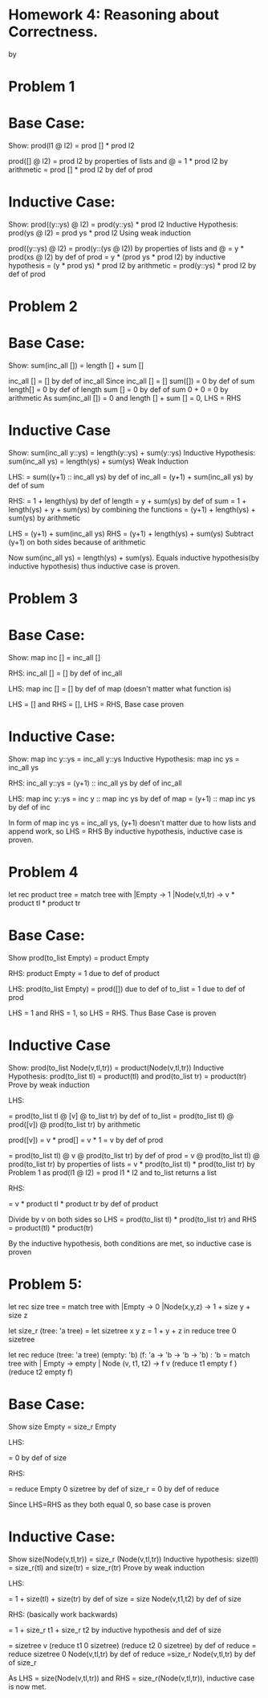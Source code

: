 # Homework 4: Reasoning about Correctness.

by <John Lei>

# Problem 1
# Base Case:
Show: prod(l1 @ l2) = prod [] * prod l2

prod([] @ l2)
= prod l2
    by properties of lists and @
= 1 * prod l2
    by arithmetic
= prod [] * prod l2
    by def of prod

# Inductive Case:
Show: prod((y::ys) @ l2) = prod(y::ys) * prod l2 
Inductive Hypothesis: prod(ys @ l2) = prod ys * prod l2
Using weak induction

prod((y::ys) @ l2)
= prod(y::(ys @ l2))
    by properties of lists and @
= y * prod(xs @ l2)
    by def of prod
= y * (prod ys * prod l2)
    by inductive hypothesis
= (y * prod ys) * prod l2
    by arithmetic
= prod(y::ys) * prod l2
    by def of prod

# Problem 2
# Base Case:
Show: sum(inc_all []) = length [] + sum []

inc_all [] 
= []
    by def of inc_all
Since inc_all [] = []
sum([]) 
= 0
    by def of sum
length[] 
= 0
    by def of length
sum [] 
= 0
    by def of sum
0 + 0
= 0
    by arithmetic
As sum(inc_all []) = 0 and length [] + sum [] = 0, LHS = RHS

# Inductive Case
Show: sum(inc_all y::ys) = length(y::ys) + sum(y::ys)
Inductive Hypothesis: sum(inc_all ys) = length(ys) + sum(ys)
Weak Induction

LHS:
= sum((y+1) :: inc_all ys)
    by def of inc_all
= (y+1) + sum(inc_all ys)
    by def of sum

RHS:
= 1 + length(ys)
    by def of length
= y + sum(ys) 
    by def of sum
= 1 + length(ys) + y + sum(ys)
    by combining the functions
= (y+1) + length(ys) + sum(ys)
    by arithmetic

LHS = (y+1) + sum(inc_all ys)
RHS = (y+1) + length(ys) + sum(ys)
Subtract (y+1) on both sides because of arithmetic

Now sum(inc_all ys) = length(ys) + sum(ys). Equals inductive hypothesis(by inductive hypothesis) thus inductive case is proven.

# Problem 3
# Base Case:
Show: map inc [] = inc_all []

RHS: 
inc_all [] 
= []
    by def of inc_all

LHS: 
map inc [] 
= []
    by def of map (doesn't matter what function is)

LHS = [] and RHS = [], LHS = RHS, Base case proven

# Inductive Case:

Show: map inc y::ys = inc_all y::ys
Inductive Hypothesis: map inc ys = inc_all ys

RHS:
inc_all y::ys 
= (y+1) :: inc_all ys 
    by def of inc_all

LHS:
map inc y::ys
= inc y :: map inc ys
    by def of map
= (y+1) :: map inc ys
    by def of inc

In form of map inc ys = inc_all ys, (y+1) doesn't matter due to how lists and append work, so LHS = RHS
By inductive hypothesis, inductive case is proven. 

# Problem 4
let rec product tree =
    match tree with
    |Empty -> 1
    |Node(v,tl,tr) -> v * product tl * product tr
# Base Case:
Show prod(to_list Empty) = product Empty

RHS:
product Empty
= 1
    due to def of product

LHS:
prod(to_list Empty)
= prod([])
    due to def of to_list
= 1
    due to def of prod

LHS = 1 and RHS = 1, so LHS = RHS. Thus Base Case is proven

# Inductive Case
Show: prod(to_list Node(v,tl,tr)) = product(Node(v,tl,tr))
Inductive Hypothesis: prod(to_list tl) = product(tl) and prod(to_list tr) = product(tr) Prove by weak induction

LHS:

= prod(to_list tl @ [v] @ to_list tr)
    by def of to_list
= prod(to_list tl) @ prod([v]) @ prod(to_list tr)
    by arithmetic

prod([v]) = v * prod[] = v * 1 = v
    by def of prod

= prod(to_list tl) @ v @ prod(to_list tr)
    by def of prod
= v @ prod(to_list tl) @ prod(to_list tr)
    by properties of lists
= v * prod(to_list tl) * prod(to_list tr)
    by Problem 1 as prod(l1 @ l2) = prod l1 * l2 and to_list returns a list

RHS:

= v * product tl * product tr
    by def of product

Divide by v on both sides so LHS = prod(to_list tl) * prod(to_list tr) and RHS = product(tl) * product(tr)

By the inductive hypothesis, both conditions are met, so inductive case is proven

# Problem 5:

let rec size tree = 
    match tree with 
    |Empty -> 0
    |Node(x,y,z) -> 1 + size y + size z

let size_r (tree: 'a tree) =
    let sizetree x y z = 1 + y + z
    in reduce tree 0 sizetree

let rec reduce (tree: 'a tree) (empty: 'b) (f: 'a -> 'b -> 'b -> 'b) : 'b = 
    match tree with
    | Empty -> empty
    | Node (v, t1, t2) -> f v (reduce t1 empty f ) (reduce t2 empty f)


# Base Case:
Show size Empty = size_r Empty

LHS:

= 0
    by def of size

RHS:

= reduce Empty 0 sizetree
    by def of size_r
= 0
    by def of reduce

Since LHS=RHS as they both equal 0, so base case is proven

# Inductive Case:
Show size(Node(v,tl,tr)) = size_r (Node(v,tl,tr))
Inductive hypothesis: size(tl) = size_r(tl) and size(tr) = size_r(tr)
Prove by weak induction

LHS:

= 1 + size(tl) + size(tr)
    by def of size
= size Node(v,t1,t2)
    by def of size


RHS: (basically work backwards)

= 1 + size_r t1 + size_r t2
    by inductive hypothesis and def of size

= sizetree v (reduce t1 0 sizetree) (reduce t2 0 sizetree)
    by def of reduce
= reduce sizetree 0 Node(v,tl,tr)
    by def of reduce
=size_r Node(v,tl,tr)
    by def of size_r

As LHS = size(Node(v,tl,tr)) and RHS = size_r(Node(v,tl,tr)), inductive case is now met. 

